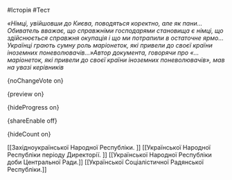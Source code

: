 #Історія #Тест

*«Німці, увійшовши до Києва, поводяться коректно, але як пани... Обиватель вважає, що справжніми господарями становища є німці, що здійснюється справжня окупація і що ми потрапили в остаточне ярмо... Українці грають сумну роль маріонеток, які привели до своєї країни іноземних поневолювачів…»Автор документа, говорячи про «…маріонеток, які привели до своєї країни іноземних поневолювачів», мав на увазі керівників*

{noChangeVote on}

{preview on}

{hideProgress on}

{shareEnable off}

{hideCount on}

[[Західноукраїнської Народної Республіки. ]]
[[Української Народної Республіки періоду Директорії. ]]
[[Української Народної Республіки доби Центральної Ради.]]
[[Української Соціалістичної Радянської Республіки.]]
